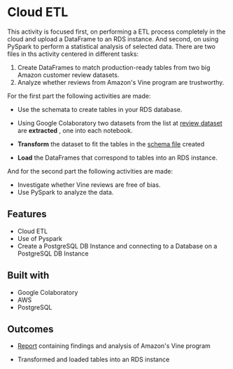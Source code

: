 # Cloud ETL

This activity is focused first, on performing a ETL process completely in the cloud and upload a DataFrame to an RDS instance. And second, on using PySpark to perform a statistical analysis of selected data. There are two files in ths activity centered in different tasks:

1. Create DataFrames to match production-ready tables from two big Amazon customer review datasets.
2. Analyze whether reviews from Amazon's Vine program are trustworthy. 

For the first part the following activities are made:

* Use the schemata to create tables in your RDS database.

* Using Google Colaboratory two datasets from the list at [review dataset](https://s3.amazonaws.com/amazon-reviews-pds/tsv/index.txt) are **extracted** , one into each notebook.

* **Transform** the dataset to fit the tables in the [schema file](Schema.sql) created

* **Load** the DataFrames that correspond to tables into an RDS instance.

And for the second part the following activities are made:

* Investigate whether Vine reviews are free of bias. 
* Use PySpark to analyze the data.

## Features

* Cloud ETL
* Use of Pyspark
* Create a PostgreSQL DB Instance and connecting to a Database on a PostgreSQL DB Instance 

## Built with 

* Google Colaboratory
* AWS
* PostgreSQL

## Outcomes

* [Report](amazon_analysis.md) containing findings and analysis of Amazon's Vine program

* Transformed and loaded tables into an RDS instance


